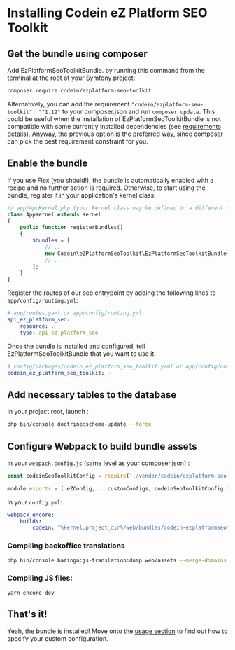 # Installing Codein eZ Platform SEO Toolkit

## Get the bundle using composer

Add EzPlatformSeoToolkitBundle. by running this command from the terminal at the root of
your Symfony project:

```bash
composer require codein/ezplatform-seo-toolkit
```

Alternatively, you can add the requirement `"codein/ezplatform-seo-toolkit": "^1.12"` to your composer.json and run `composer update`.
This could be useful when the installation of EzPlatformSeoToolkitBundle is not compatible with some currently installed dependencies (see [requirements details][1]).
Anyway, the previous option is the preferred way, since composer can pick the best requirement constraint for you.

## Enable the bundle

If you use Flex (you should!), the bundle is automatically enabled with a recipe and no further action is required.
Otherwise, to start using the bundle, register it in your application's kernel class:

```php
// app/AppKernel.php (your kernel class may be defined in a different class/path)
class AppKernel extends Kernel
{
    public function registerBundles()
    {
        $bundles = [
            // ...
            new Codein\eZPlatformSeoToolkit\EzPlatformSeoToolkitBundle(),
            // ...
        ];
    }
}
```

Register the routes of our seo entrypoint by adding the following lines to ``app/config/routing.yml``:


```yaml
# app/routes.yaml or app/config/routing.yml
api_ez_platform_seo:
    resource: .
    type: api_ez_platform_seo
```

Once the bundle is installed and configured, tell
EzPlatformSeoToolkitBundle that you want to use it.

```yaml
# config/packages/codein_ez_platform_seo_toolkit.yaml or app/config/config.yml
codein_ez_platform_seo_toolkit: ~
```

## Add necessary tables to the database

In your project root, launch :
```bash
php bin/console doctrine:schema-update --force
```

## Configure Webpack to build bundle assets

In your `webpack.config.js` (same level as your composer.json) :
```js
const codeinSeoToolkitConfig = require('./vendor/codein/ezplatform-seo-toolkit/bundle/Resources/encore/codein.config.js')(Encore);

module.exports = [ eZConfig, ...customConfigs, codeinSeoToolkitConfig ];
```

In your `config.yml`:
```yml
webpack_encore:
    builds:
        codein: "%kernel.project_dir%/web/bundles/codein-ezplatformseotoolkit"
```

### Compiling backoffice translations

```bash
php bin/console bazinga:js-translation:dump web/assets --merge-domains
```

### Compiling JS files: 
```
yarn encore dev
```

## That's it!

Yeah, the bundle is installed! Move onto the [usage section](USAGE.md) to find out how to specify your custom configuration.

[1]: docs/REQUIREMENTS.md
